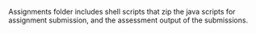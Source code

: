 Assignments folder includes shell scripts that zip the java scripts
for assignment submission, and the assessment output of the submissions.
